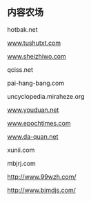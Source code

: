 ## 内容农场

hotbak.net 

www.tushutxt.com 

www.sheizhiwo.com 

qciss.net 

pai-hang-bang.com 

uncyclopedia.miraheze.org 

www.youduan.net 

www.epochtimes.com 

www.da-quan.net 

xunii.com 

mbjrj.com 

http://www.99wzh.com/

http://www.bjmdjs.com/

